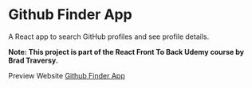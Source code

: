 # Github Finder App

A React app to search GitHub profiles and see profile details.

**Note: This project is part of the React Front To Back Udemy course by Brad Traversy.**

Preview Website [Github Finder App](https://git-hub-finder-r4wumg44m-jaypals.vercel.app/)
